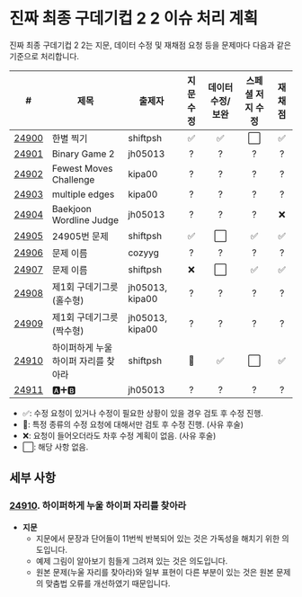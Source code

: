 # 진짜 최종 구데기컵 2 2 이슈 처리 계획

진짜 최종 구데기컵 2 2는 지문, 데이터 수정 및 재채점 요청 등을 문제마다 다음과 같은 기준으로 처리합니다.

| # | 제목 | 출제자 | 지문 수정 | 데이터 수정/보완 | 스페셜 저지 수정 | 재채점 |
|---|------|--------|:--------:|:----------:|:--------------:|:-----:|
| [24900](https://www.acmicpc.net/problem/24900) | 한별 찍기 | shiftpsh | ✅ | ✅ | ⬜️ | ✅ |
| [24901](https://www.acmicpc.net/problem/24901) | Binary Game 2 | jh05013 | ? | ? | ? | ? |
| [24902](https://www.acmicpc.net/problem/24902) | Fewest Moves Challenge | kipa00 | ? | ? | ? | ? |
| [24903](https://www.acmicpc.net/problem/24903) | multiple edges | kipa00 | ? | ? | ? | ? |
| [24904](https://www.acmicpc.net/problem/24904) | Baekjoon Wordline Judge | jh05013 | ? | ? | ? | ❌ |
| [24905](https://www.acmicpc.net/problem/24905) | 24905번 문제 | shiftpsh | ✅ | ⬜️ | ✅ | ✅ |
| [24906](https://www.acmicpc.net/problem/24906) | 문제 이름 | cozyyg | ? | ? | ? | ? |
| [24907](https://www.acmicpc.net/problem/24907) | 문제 이름 | shiftpsh | ❌ | ⬜️ | ✅ | ✅ |
| [24908](https://www.acmicpc.net/problem/24908) | 제1회 구데기그릇 (홀수형) | jh05013, kipa00 | ? | ? | ? | ? |
| [24909](https://www.acmicpc.net/problem/24909) | 제1회 구데기그릇 (짝수형) | jh05013, kipa00 | ? | ? | ? | ? |
| [24910](https://www.acmicpc.net/problem/24910) | 하이퍼하게 누울 하이퍼 자리를 찾아라 | shiftpsh | 🤔 | ✅ | ⬜️ | ✅ |
| [24911](https://www.acmicpc.net/problem/24911) | 🅰➕🅱 | jh05013 | ? | ? | ? | ? |

* ✅: 수정 요청이 있거나 수정이 필요한 상황이 있을 경우 검토 후 수정 진행.
* 🤔: 특정 종류의 수정 요청에 대해서만 검토 후 수정 진행. (사유 후술)
* ❌: 요청이 들어오더라도 차후 수정 계획이 없음. (사유 후술)
* ⬜️: 해당 사항 없음.

## 세부 사항

### [24910](https://www.acmicpc.net/problem/24910). 하이퍼하게 누울 하이퍼 자리를 찾아라

* **지문**
  * 지문에서 문장과 단어들이 11번씩 반복되어 있는 것은 가독성을 해치기 위한 의도입니다.
  * 예제 그림이 알아보기 힘들게 그려져 있는 것은 의도입니다.
  * 원본 문제(누울 자리를 찾아라)와 일부 표현이 다른 부분이 있는 것은 원본 문제의 맞춤법 오류를 개선하였기 때문입니다.
